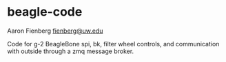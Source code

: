 beagle-code
===========

Aaron Fienberg
fienberg@uw.edu

Code for g-2 BeagleBone spi, bk, filter wheel controls, and communication with outside through a zmq message broker.